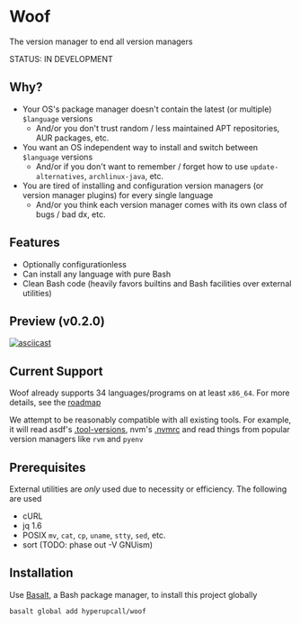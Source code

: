 # Woof

The version manager to end all version managers

STATUS: IN DEVELOPMENT

## Why?

- Your OS's package manager doesn't contain the latest (or multiple) `$language` versions
  - And/or you don't trust random / less maintained APT repositories, AUR packages, etc.
- You want an OS independent way to install and switch between `$language` versions
  - And/or if you don't want to remember / forget how to use `update-alternatives`, `archlinux-java`, etc.
- You are tired of installing and configuration version managers (or version manager plugins) for every single language
  - And/or you think each version manager comes with its own class of bugs / bad dx, etc.

## Features

- Optionally configurationless
- Can install any language with pure Bash
- Clean Bash code (heavily favors builtins and Bash facilities over external utilities)

## Preview (v0.2.0)

[![asciicast](https://asciinema.org/a/485308.svg)](https://asciinema.org/a/485308)

## Current Support

Woof already supports 34 languages/programs on at least `x86_64`. For more details, see the [roadmap](./docs/roadmap.md)

We attempt to be reasonably compatible with all existing tools. For example, it will read asdf's [.tool-versions](https://asdf-vm.com/manage/configuration.html#tool-versions), nvm's [.nvmrc](https://github.com/nvm-sh/nvm#nvmrc) and read things from popular version managers like `rvm` and `pyenv`

## Prerequisites

External utilities are _only_ used due to necessity or efficiency. The following are used

- cURL
- jq 1.6
- POSIX `mv`, `cat`, `cp`, `uname`, `stty`, `sed`, etc.
- sort (TODO: phase out -V GNUism)

## Installation

Use [Basalt](https://github.com/hyperupcall/basalt), a Bash package manager, to install this project globally

```sh
basalt global add hyperupcall/woof
```
